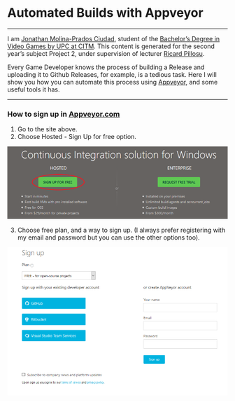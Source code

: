 # Automated Builds with Appveyor
---
I am [Jonathan Molina-Prados Ciudad](https://es.linkedin.com/in/jonathan-molina-prados-ciudad-366054129), student of the [Bachelor’s Degree in Video Games by UPC at CITM](https://www.citm.upc.edu/ing/estudis/graus-videojocs).
This content is generated for the second year’s subject Project 2, under supervision of lecturer
[Ricard Pillosu](https://es.linkedin.com/in/ricardpillosu).

Every Game Developer knows the process of building a Release and uploading it to Github Releases, for example, is a tedious task.
Here I will show you how you can automate this process using [Appveyor](https://www.appveyor.com/), and some useful tools it has.

---
### How to sign up in [Appveyor.com](https://www.appveyor.com/)

1. Go to the site above.
2. Choose Hosted - Sign Up for free option.


![Sign Up](/docs/images/Sign%20up.png?raw=true)


3. Choose free plan, and a way to sign up. (I always prefer registering with my email and password but you can use the other options too).


![Email + Password](/docs/images/email+password.png?raw=true)
